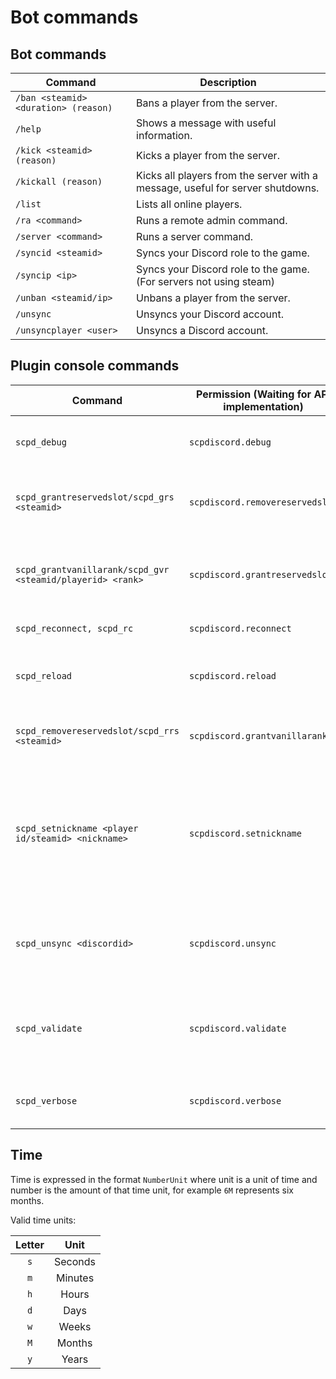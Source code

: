 # Bot commands

## Bot commands

| Command                              | Description                                                                    |
|--------------------------------------|--------------------------------------------------------------------------------|
| `/ban <steamid> <duration> (reason)` | Bans a player from the server.                                                 |
| `/help`                              | Shows a message with useful information.                                       |
| `/kick <steamid> (reason)`           | Kicks a player from the server.                                                |
| `/kickall (reason)`                  | Kicks all players from the server with a message, useful for server shutdowns. |
| `/list`                              | Lists all online players.                                                      |
| `/ra <command>`                      | Runs a remote admin command.                                                   |
| `/server <command>`                  | Runs a server command.                                                         |
| `/syncid <steamid>`                  | Syncs your Discord role to the game.                                           |
| `/syncip <ip>`                       | Syncs your Discord role to the game. (For servers not using steam)             |
| `/unban <steamid/ip>`                | Unbans a player from the server.                                               |
| `/unsync`                            | Unsyncs your Discord account.                                                  |
| `/unsyncplayer <user>`               | Unsyncs a Discord account.                                                     |

## Plugin console commands

| Command                                                    | Permission (Waiting for API implementation) | Description                                                                                 |
|------------------------------------------------------------|---------------------------------------------|---------------------------------------------------------------------------------------------|
| `scpd_debug`                                               | `scpdiscord.debug`                          | Toggles debug console messages.                                                             |
| `scpd_grantreservedslot/scpd_grs <steamid>`                | `scpdiscord.removereservedslot`             | Gives a player a reserved slot on the server.                                               |
| `scpd_grantvanillarank/scpd_gvr <steamid/playerid> <rank>` | `scpdiscord.grantreservedslot`              | Gives a player a vanilla rank for their current session.                                    |
| `scpd_reconnect, scpd_rc`                                  | `scpdiscord.reconnect`                      | Reconnects to the bot.                                                                      |
| `scpd_reload`                                              | `scpdiscord.reload`                         | Reloads the plugin, all configs and files and reconnects.                                   |
| `scpd_removereservedslot/scpd_rrs <steamid>`               | `scpdiscord.grantvanillarank`               | Removes a reserved slot from a player.                                                      |
| `scpd_setnickname <player id/steamid> <nickname>`          | `scpdiscord.setnickname`                    | Sets a player's nickname, useful for the rolesync system if you want to sync discord names. |
| `scpd_unsync <discordid>`                                  | `scpdiscord.unsync`                         | Manually remove a player from being synced to discord.                                      |
| `scpd_validate`                                            | `scpdiscord.validate`                       | Creates a config and language validation report in the console.                             |
| `scpd_verbose`                                             | `scpdiscord.verbose`                        | Toggles verbose console messages.                                                           |

## Time

Time is expressed in the format `NumberUnit` where unit is a unit of time and number is the amount of that time unit, for example `6M` represents six months.

Valid time units:

|  Letter   |   Unit    |
|:---------:|:---------:|
|    `s`    |  Seconds  |
|    `m`    |  Minutes  |
|    `h`    |   Hours   |
|    `d`    |   Days    |
|    `w`    |   Weeks   |
|    `M`    |  Months   |
|    `y`    |   Years   |
